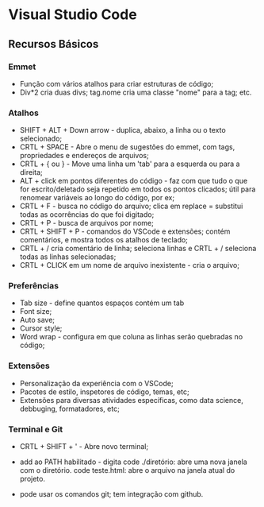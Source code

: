 # Visual Studio Code



## Recursos Básicos

### Emmet

- Função com vários atalhos para criar estruturas de código;
- Div*2 cria duas divs; tag.nome cria uma classe "nome" para a tag; etc.

### Atalhos

- SHIFT + ALT + Down arrow - duplica, abaixo, a linha ou o texto selecionado;
- CRTL + SPACE - Abre o menu de sugestões do emmet, com tags, propriedades e endereços de arquivos;
- CRTL + { ou } - Move uma linha um 'tab' para a esquerda ou para a direita;
- ALT + click em pontos diferentes do código - faz com que tudo o que for escrito/deletado seja repetido em todos os pontos clicados; útil para renomear variáveis ao longo do código, por ex;
- CRTL + F - busca no código do arquivo; clica em replace = substitui todas as ocorrências do que foi digitado;
- CRTL + P - busca  de arquivos por nome;
- CRTL + SHIFT + P - comandos do VSCode e extensões; contém comentários, e mostra todos os atalhos de teclado;
- CRTL + / cria comentário de linha; seleciona linhas e CRTL + / seleciona todas as linhas selecionadas;
- CRTL + CLICK em um nome de arquivo inexistente - cria o arquivo;

### Preferências

- Tab size - define quantos espaços contém um tab
- Font size;
- Auto save;
- Cursor style;
- Word wrap - configura em que coluna as linhas serão quebradas no código;

### Extensões

- Personalização da experiência com o VSCode;
- Pacotes de estilo, inspetores de código, temas, etc;
- Extensões para diversas atividades específicas, como data science, debbuging, formatadores, etc;

### Terminal e Git

- CRTL + SHIFT + ' - Abre novo terminal;

- add ao PATH habilitado - digita code ./diretório: abre uma nova janela com o diretório. code teste.html: abre o arquivo na janela atual do projeto.
- pode usar os comandos git; tem integração com github.
